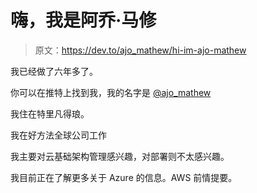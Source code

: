 # 嗨，我是阿乔·马修

> 原文：<https://dev.to/ajo_mathew/hi-im-ajo-mathew>

我已经做了六年多了。

你可以在推特上找到我，我的名字是 [@ajo_mathew](https://twitter.com/ajo_mathew)

我住在特里凡得琅。

我在好方法全球公司工作

我主要对云基础架构管理感兴趣，对部署则不太感兴趣。

我目前正在了解更多关于 Azure 的信息。AWS 前情提要。
